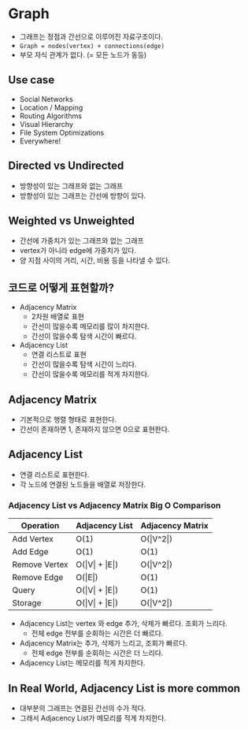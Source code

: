 # Graph
- 그래프는 정점과 간선으로 이루어진 자료구조이다.
- `Graph = nodes(vertex) + connections(edge)`
- 부모 자식 관계가 없다. (= 모든 노드가 동등)

## Use case
- Social Networks
- Location / Mapping
- Routing Algorithms
- Visual Hierarchy
- File System Optimizations
- Everywhere!

## Directed vs Undirected
- 방향성이 있는 그래프와 없는 그래프
- 방향성이 있는 그래프는 간선에 방향이 있다.

## Weighted vs Unweighted
- 간선에 가중치가 있는 그래프와 없는 그래프
- vertex가 아니라 edge에 가중치가 있다.
- 양 지점 사이의 거리, 시간, 비용 등을 나타낼 수 있다.

## 코드로 어떻게 표현할까?
- Adjacency Matrix
  - 2차원 배열로 표현
  - 간선이 많을수록 메모리를 많이 차지한다.
  - 간선이 많을수록 탐색 시간이 빠르다.
- Adjacency List
  - 연결 리스트로 표현
  - 간선이 많을수록 탐색 시간이 느리다.
  - 간선이 많을수록 메모리를 적게 차지한다.

## Adjacency Matrix
- 기본적으로 행렬 형태로 표현한다.
- 간선이 존재하면 1, 존재하지 않으면 0으로 표현한다.

## Adjacency List
- 연결 리스트로 표현한다.
- 각 노드에 연결된 노드들을 배열로 저장한다.

### Adjacency List vs Adjacency Matrix Big O Comparison
| Operation | Adjacency List | Adjacency Matrix |
| --- | --- | --- |
| Add Vertex | O(1) | O(\|V^2\|) |
| Add Edge | O(1) | O(1) |
| Remove Vertex | O(\|V\| + \|E\|) | O(\|V^2\|) |
| Remove Edge | O(\|E\|) | O(1) |
| Query | O(\|V\| + \|E\|) | O(1) |
| Storage | O(\|V\| + \|E\|) | O(\|V^2\|) |

- Adjacency List는 vertex 와 edge 추가, 삭제가 빠르다. 조회가 느리다.
  - 전체 edge 전부를 순회하는 시간은 더 빠르다.
- Adjacency Matrix는 추가, 삭제가 느리고, 조회가 빠르다.
  - 전체 edge 전부를 순회하는 시간은 더 느리다.
- Adjacency List는 메모리를 적게 차지한다.

## In Real World, Adjacency List is more common
- 대부분의 그래프는 연결된 간선의 수가 적다.
- 그래서 Adjacency List가 메모리를 적게 차지한다.

